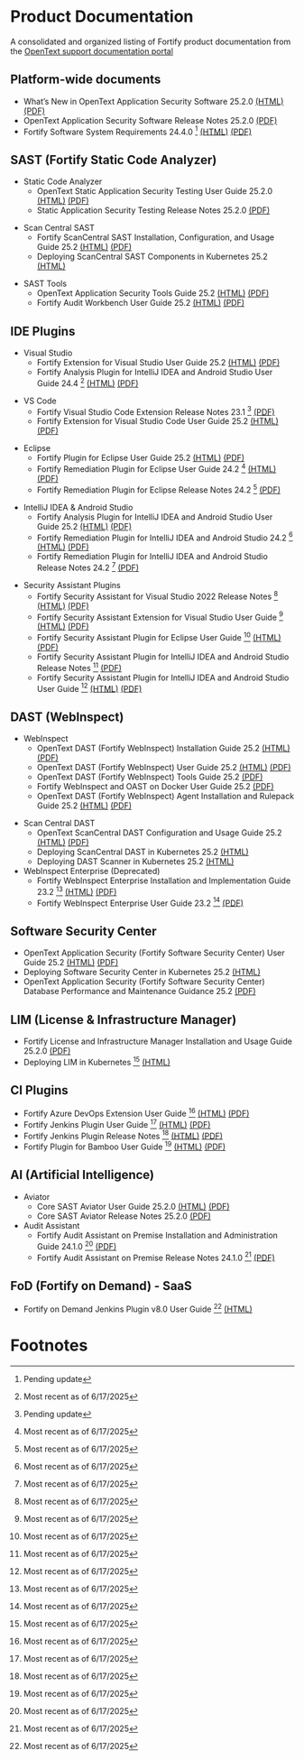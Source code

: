 # Product Documentation

A consolidated and organized listing of Fortify product documentation from the [OpenText support documentation portal](https://www.microfocus.com/en-us/support/)

## Platform-wide documents
- What’s New in OpenText Application Security Software 25.2.0
[(HTML)](https://www.microfocus.com/documentation/fortify-core-documents/2520/appsec-wn-html-25.2.0/index.htm) 
[(PDF)](https://www.microfocus.com/documentation/fortify-core-documents/2520/appsec-wn-25.2.0.pdf)
- OpenText Application Security Software Release Notes 25.2.0
[(PDF)](https://www.microfocus.com/documentation/fortify-core-documents/2520/appsec-docs-rn-25.2.0.pdf)
- Fortify Software System Requirements 24.4.0 [^2]
[(HTML)](https://www.microfocus.com/documentation/fortify-core-documents/2440/Fortify_Sys_Reqs_24.4.0/index.htm) 
[(PDF)](https://www.microfocus.com/documentation/fortify-core-documents/2440/Fortify_Sys_Reqs_24.4.0.pdf)
<!-- - Fortify Software Patch Release Notes 24.4.2
[(PDF)](https://www.microfocus.com/documentation/fortify-software-security-center/2440/FortifySSC_PRN_24.4.2.pdf) -->

## SAST (Fortify Static Code Analyzer)
* Static Code Analyzer
    - OpenText Static Application Security Testing User Guide 25.2.0 
    [(HTML)](https://www.microfocus.com/documentation/fortify-static-code-analyzer-and-tools/2520/sast-ugd-html-25.2.0/index.htm) 
    [(PDF)](https://www.microfocus.com/documentation/fortify-static-code-analyzer-and-tools/2520/sast-ugd-25.2.0.pdf)
    - Static Application Security Testing Release Notes 25.2.0 
    [(PDF)](https://www.microfocus.com/documentation/fortify-static-code-analyzer-and-tools/2520/sast-rn-25.2.0.pdf)
<!-- #### Scan Central SAST -->
* Scan Central SAST
    - Fortify ScanCentral SAST Installation, Configuration, and Usage Guide 25.2
    [(HTML)](https://www.microfocus.com/documentation/fortify-software-security-center/2520/sc-sast-ugd-html-25.2.0/index.htm) 
    [(PDF)](https://www.microfocus.com/documentation/fortify-software-security-center/2520/sc-sast-ugd-25.2.0.pdf)
    - Deploying ScanCentral SAST Components in Kubernetes 25.2
    [(HTML)](https://www.microfocus.com/documentation/fortify-software-security-center/2520/Deploying_SC_SAST_in_Kubernetes_25.2.0.html) 
<!-- #### SAST Tools -->
* SAST Tools
    - OpenText Application Security Tools Guide 25.2 
    [(HTML)](https://www.microfocus.com/documentation/fortify-static-code-analyzer-and-tools/2520/sast-tgd-html-25.2.0/index.htm)
    [(PDF)](https://www.microfocus.com/documentation/fortify-static-code-analyzer-and-tools/2520/sast-tgd-25.2.0.pdf)
    - Fortify Audit Workbench User Guide 25.2
    [(HTML)](https://www.microfocus.com/documentation/fortify-static-code-analyzer-and-tools/2520/awb-ugd-html-25.2.0/index.htm) 
    [(PDF)](https://www.microfocus.com/documentation/fortify-static-code-analyzer-and-tools/2520/awb-ugd-25.2.0.pdf)

## IDE Plugins

<!-- ####  Visual Studio -->
* Visual Studio
    - Fortify Extension for Visual Studio User Guide 25.2
    [(HTML)](https://www.microfocus.com/documentation/fortify-static-code-analyzer-and-tools/2520/vse-ugd-html-25.2.0/index.htm) 
    [(PDF)](https://www.microfocus.com/documentation/fortify-static-code-analyzer-and-tools/2520/ep-ugd-25.2.0.pdf)
    - Fortify Analysis Plugin for IntelliJ IDEA and Android Studio User Guide 24.4 [^1]
    [(HTML)](https://www.microfocus.com/documentation/fortify-static-code-analyzer-and-tools/2440/IntelliJ_AnalysisPlugin_Help_24.4.0/index.htm) 
    [(PDF)](https://www.microfocus.com/documentation/fortify-static-code-analyzer-and-tools/2440/IntelliJ_AnalysisPlugin_Guide_24.4.0.pdf)
<!-- ####  VS Code -->
* VS Code
    - Fortify Visual Studio Code Extension Release Notes 23.1 [^2]
    [(PDF)](https://www.microfocus.com/documentation/fortify-visual-studio-code/2310/VSCode_Ext_RN_23.1.0.pdf)
    - Fortify Extension for Visual Studio Code User Guide 25.2
    [(HTML)](https://www.microfocus.com/documentation/fortify-static-code-analyzer-and-tools/2520/vse-ugd-html-25.2.0/index.htm) 
    [(PDF)](https://www.microfocus.com/documentation/fortify-static-code-analyzer-and-tools/2520/vse-ugd-25.2.0.pdf)
<!-- ####  Eclipse -->
* Eclipse
    - Fortify Plugin for Eclipse User Guide 25.2
    [(HTML)](https://www.microfocus.com/documentation/fortify-static-code-analyzer-and-tools/2520/ep-ugd-html-25.2.0/index.htm) 
    [(PDF)](https://www.microfocus.com/documentation/fortify-static-code-analyzer-and-tools/2520/ep-ugd-25.2.0.pdf)
    - Fortify Remediation Plugin for Eclipse User Guide 24.2 [^1]
    [(HTML)](https://www.microfocus.com/documentation/fortify-remediation-plugin-for-eclipse/2420/Eclipse_RemPlugin_Help_24.2.0/index.htm) 
    [(PDF)](https://www.microfocus.com/documentation/fortify-remediation-plugin-for-eclipse/2420/Eclipse_RemPlugin_Guide_24.2.0.pdf)
    - Fortify Remediation Plugin for Eclipse Release Notes 24.2 [^1]
    [(PDF)](https://www.microfocus.com/documentation/fortify-remediation-plugin-for-eclipse/2420/EclipseRem_Plugin_RN_24.2.0.pdf)
    

<!-- ####  IntelliJ IDEA & Android Studio -->
* IntelliJ IDEA & Android Studio
    - Fortify Analysis Plugin for IntelliJ IDEA and Android Studio User Guide 25.2
    [(HTML)](https://www.microfocus.com/documentation/fortify-static-code-analyzer-and-tools/2520/iap-ugd-html-25.2.0/index.htm) 
    [(PDF)](https://www.microfocus.com/documentation/fortify-static-code-analyzer-and-tools/2520/iap-ugd-25.2.0.pdf)
    - Fortify Remediation Plugin for IntelliJ IDEA and Android Studio 24.2  [^1]
    [(HTML)](https://www.microfocus.com/documentation/fortify-remediation-plugin-for-intellij-and-android-studio/2420/IntelliJ_RemPlugin_Help_24.2.0/index.htm) 
    [(PDF)](https://www.microfocus.com/documentation/fortify-remediation-plugin-for-intellij-and-android-studio/2420/IntelliJ_RemPlugin_Guide_24.2.0.pdf)
    - Fortify Remediation Plugin for IntelliJ IDEA and Android Studio Release Notes 24.2 [^1]
    [(PDF)](https://www.microfocus.com/documentation/fortify-remediation-plugin-for-intellij-and-android-studio/2420/IntelliJRem_Plugin_RN_24.2.0.pdf)

<!-- ####  Security Assistant Plugins -->
* Security Assistant Plugins
    - Fortify Security Assistant for Visual Studio 2022 Release Notes [^1]
    [(HTML)](https://www.microfocus.com/documentation/fortify-security-assistant-plugin-for-visual-studio/2210/SecAssist_VS2022_RN_22.1.0.htm) 
    [(PDF)](https://www.microfocus.com/documentation/fortify-security-assistant-plugin-for-visual-studio/2210/SecAssist_VS2022_RN_22.1.0.pdf)
    - Fortify Security Assistant Extension for Visual Studio User Guide [^1]
    [(HTML)](https://www.microfocus.com/documentation/fortify-security-assistant-plugin-for-visual-studio/2210/SecAssist_VS_Help_22.1.0/index.htm) 
    [(PDF)](https://www.microfocus.com/documentation/fortify-security-assistant-plugin-for-visual-studio/2210/SecAssist_VS_Guide_22.1.0.pdf)
    - Fortify Security Assistant Plugin for Eclipse User Guide [^1]
    [(HTML)](https://www.microfocus.com/documentation/fortify-security-assistant-plugin-for-eclipse/2420/SecAssist_Eclipse_Help_24.2.0/index.htm) 
    [(PDF)](https://www.microfocus.com/documentation/fortify-security-assistant-plugin-for-eclipse/2420/SecAssist_Eclipse_Guide_24.2.0.pdf)
    - Fortify Security Assistant Plugin for IntelliJ IDEA and Android Studio Release Notes [^1]
    [(PDF)](https://www.microfocus.com/documentation/fortify-security-assistant-plugin-for-intelliJ/2410/SecAssist_IntelliJ_RN_24.1.0.pdf)
    - Fortify Security Assistant Plugin for IntelliJ IDEA and Android Studio User Guide [^1]
    [(HTML)](https://www.microfocus.com/documentation/fortify-security-assistant-plugin-for-intelliJ/2410/SecAssist_IntelliJ_Help_24.1/index.htm) 
    [(PDF)](https://www.microfocus.com/documentation/fortify-security-assistant-plugin-for-intelliJ/2410/SecAssist_IntelliJ_Guide_24.1.pdf)

## DAST (WebInspect)
* WebInspect
    - OpenText DAST (Fortify WebInspect) Installation Guide 25.2
    [(HTML)](https://www.microfocus.com/documentation/fortify-webinspect/2520/dast-igd-html-25.2.0/index.htm) 
    [(PDF)](https://www.microfocus.com/documentation/fortify-webinspect/2520/dast-igd-25.2.0.pdf)
    - OpenText DAST (Fortify WebInspect) User Guide 25.2
    [(HTML)](https://www.microfocus.com/documentation/fortify-webinspect/2520/dast-ugd-html-25.2.0/index.htm) 
    [(PDF)](https://www.microfocus.com/documentation/fortify-webinspect/2520/dast-ugd-25.2.0.pdf)
    - OpenText DAST (Fortify WebInspect) Tools Guide 25.2
    [(PDF)](https://www.microfocus.com/documentation/fortify-webinspect/2520/dast-tgd-25.2.0.pdf)
    - Fortify WebInspect and OAST on Docker User Guide 25.2
    [(PDF)](https://www.microfocus.com/documentation/fortify-webinspect/2520/dast-docker-ugd-25.2.0.pdf)
    - OpenText DAST (Fortify WebInspect) Agent Installation and Rulepack Guide 25.2
    [(HTML)](https://www.microfocus.com/documentation/fortify-webinspect/2520/dast-agent-html-25.2.0/index.htm) 
    [(PDF)](https://www.microfocus.com/documentation/fortify-webinspect/2520/dast-agent-igd-25.2.0.pdf)
<!-- ####  Scan Central DAST -->
* Scan Central DAST
    - OpenText ScanCentral DAST Configuration and Usage Guide 25.2
    [(HTML)](https://www.microfocus.com/documentation/fortify-ScanCentral-DAST/2520/sc-dast-ugd-html-25.2.0/index.htm) 
    [(PDF)](https://www.microfocus.com/documentation/fortify-ScanCentral-DAST/2520/sc-dast-ugd-25.2.0.pdf)
    - Deploying ScanCentral DAST in Kubernetes 25.2
    [(HTML)](https://www.microfocus.com/documentation/fortify-ScanCentral-DAST/2520/Deploying_ScanCentral_DAST_in_Kubernetes_25.2.0.html) 
    - Deploying DAST Scanner in Kubernetes 25.2
    [(HTML)](https://www.microfocus.com/documentation/fortify-ScanCentral-DAST/2520/Deploying_DAST_Scanner_in_Kubernetes_25.2.0.html) 
* WebInspect Enterprise (Deprecated)
    - Fortify WebInspect Enterprise Installation and Implementation Guide 23.2 [^1]
    [(HTML)](https://www.microfocus.com/documentation/fortify-webinspect-enterprise/2320/WIE_Install_Help_23.2.0/index.htm) 
    [(PDF)](https://www.microfocus.com/documentation/fortify-webinspect-enterprise/2320/WIE_Install_23.2.0.pdf)
    - Fortify WebInspect Enterprise User Guide 23.2 [^1]
    [(PDF)](https://www.microfocus.com/documentation/fortify-webinspect-enterprise/2320/WIE_Guide_23.2.0.pdf)

## Software Security Center
- OpenText Application Security (Fortify Software Security Center) User Guide 25.2
[(HTML)](https://www.microfocus.com/documentation/fortify-software-security-center/2520/ssc-ugd-html-25.2.0/index.htm) 
[(PDF)](https://www.microfocus.com/documentation/fortify-software-security-center/2520/ssc-ugd-25.2.0.pdf)
- Deploying Software Security Center in Kubernetes 25.2
[(HTML)](https://www.microfocus.com/documentation/fortify-software-security-center/2520/Deploying_SSC_in_Kubernetes_25.2.0.html) 
- OpenText Application Security (Fortify Software Security Center) Database Performance and Maintenance Guidance 25.2
[(PDF)](https://www.microfocus.com/documentation/fortify-software-security-center/2520/ssc-dbpmg-25.2.0.pdf)

## LIM (License & Infrastructure Manager)
- Fortify License and Infrastructure Manager Installation and Usage Guide 25.2.0
[(PDF)](https://www.microfocus.com/documentation/fortify-core-documents/2520/LIM_Guide_25.2.0.pdf)
- Deploying LIM in Kubernetes [^1]
[(HTML)](https://www.microfocus.com/documentation/fortify-core-documents/2440/Deploying_LIM_in_Kubernetes_24.4.0.html) 

## CI Plugins
- Fortify Azure DevOps Extension User Guide [^1]
[(HTML)](https://www.microfocus.com/documentation/fortify-azure-devops-extension/9.5/AzureDO_Ext_Help_9.5/index.htm) 
[(PDF)](https://www.microfocus.com/documentation/fortify-azure-devops-extension/9.5/AzureDevOps_Ext_Guide_9.5.pdf)
- Fortify Jenkins Plugin User Guide [^1]
[(HTML)](https://www.microfocus.com/documentation/fortify-jenkins-plugin/231/Jenkins_Plugin_Help_23.1/index.htm) 
[(PDF)](https://www.microfocus.com/documentation/fortify-jenkins-plugin/231/Jenkins_Plugin_Guide_23.1.pdf)
- Fortify Jenkins Plugin Release Notes [^1]
[(HTML)](https://www.microfocus.com/documentation/fortify-jenkins-plugin/231/Jenkins_Plugin_RN_23.1.htm) 
[(PDF)](https://www.microfocus.com/documentation/fortify-jenkins-plugin/231/Jenkins_Plugin_RN_23.1.pdf)
- Fortify Plugin for Bamboo User Guide [^1]
[(HTML)](https://www.microfocus.com/documentation/fortify-plugin-for-bamboo/110/Bamboo_Plugin_Help_1.10/index.htm) 
[(PDF)](https://www.microfocus.com/documentation/fortify-plugin-for-bamboo/110/Bamboo_Plugin_Guide_1.10.pdf)

## AI (Artificial Intelligence)
* Aviator
    - Core SAST Aviator User Guide 25.2.0
    [(HTML)](https://www.microfocus.com/documentation/fortify-static-code-analyzer-and-tools/2520/sast-aviator-ugd-html-25.2.0/index.htm) 
    [(PDF)](https://www.microfocus.com/documentation/fortify-static-code-analyzer-and-tools/2520/sast-aviator-ugd-25.2.0.pdf)
    - Core SAST Aviator Release Notes 25.2.0
    [(PDF)](https://www.microfocus.com/documentation/fortify-static-code-analyzer-and-tools/2520/sast-aviator-25.2.0-rn.pdf)
* Audit Assistant
    - Fortify Audit Assistant on Premise Installation and Administration Guide 24.1.0 [^1]
    [(PDF)](https://www.microfocus.com/documentation/fortify-audit-assistant-on-premise/24.1.0/AA_On_Prem_24.1.0.pdf)
    - Fortify Audit Assistant on Premise Release Notes 24.1.0 [^1]
    [(PDF)](https://www.microfocus.com/documentation/fortify-audit-assistant-on-premise/24.1.0/Audit_Assist_RN_24.1.0.pdf)

## FoD (Fortify on Demand) - SaaS
- Fortify on Demand Jenkins Plugin v8.0 User Guide [^1]
[(HTML)](https://www.microfocus.com/documentation/fortify-on-demand-jenkins-plugin/8.0/FoD_Jenkins_Plugin_Help_8.0/index.htm)  




# Footnotes

[^1]: Most recent as of 6/17/2025
[^2]: Pending update

<!-- Product Documentation Landing Pages for reference
- https://www.microfocus.com/documentation/fortify-static-code/
- https://www.microfocus.com/documentation/fortify-software-security-center/
- https://www.microfocus.com/documentation/fortify-webinspect/
- https://www.microfocus.com/documentation/fortify-ScanCentral-DAST/
- https://www.microfocus.com/documentation/fortify-audit-assistant-on-premise/
- https://www.microfocus.com/documentation/fortify-azure-devops-extension/
- https://www.microfocus.com/documentation/fortify-plugin-for-bamboo/
- https://www.microfocus.com/documentation/fortify-jenkins-plugin/
- https://www.microfocus.com/documentation/fortify-on-demand-jenkins-plugin/
- https://www.microfocus.com/documentation/fortify-remediation-plugin-for-eclipse/
- https://www.microfocus.com/documentation/fortify-security-assistant-plugin-for-eclipse/
- https://www.microfocus.com/documentation/fortify-remediation-plugin-for-intellij-and-android-studio/
- https://www.microfocus.com/documentation/fortify-security-assistant-plugin-for-intelliJ/
- https://www.microfocus.com/documentation/fortify-visual-studio-code/
- https://www.microfocus.com/documentation/fortify-security-assistant-plugin-for-visual-studio/
-->

<!-- Composition Analysis
- [SonaType / Nexus IQ Server](https://help.sonatype.com/iqserver)
- [Debricked](https://portal.debricked.com/)
-->

<!--    
## integration Ecosystem
- [Integrations](https://www.microfocus.com/en-us/cyberres/application-security/ecosystem)
-->    

  





